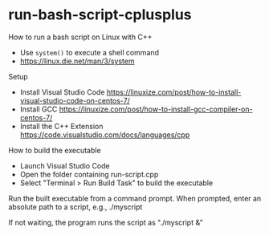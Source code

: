 # run-bash-script-cplusplus

How to run a bash script on Linux with C++
- Use `system()` to execute a shell command
- https://linux.die.net/man/3/system

Setup
- Install Visual Studio Code https://linuxize.com/post/how-to-install-visual-studio-code-on-centos-7/
- Install GCC https://linuxize.com/post/how-to-install-gcc-compiler-on-centos-7/
- Install the C++ Extension https://code.visualstudio.com/docs/languages/cpp

How to build the executable
- Launch Visual Studio Code
- Open the folder containing run-script.cpp
- Select "Terminal > Run Build Task" to build the executable

Run the built executable from a command prompt.
When prompted, enter an absolute path to a script, e.g., ./myscript

If not waiting, the program runs the script as "./myscript &"